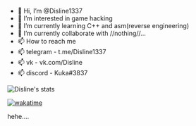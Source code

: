 - 👋 Hi, I’m @Disline1337
- 👀 I’m interested in game hacking
- 🌱 I’m currently learning C++ and asm(reverse engineering)
- 💞️ I’m currently collaborate with //nothing//...
- 📫 How to reach me 
- 📫 telegram - t.me/Disline1337
- 📫 vk - vk.com/Disline
- 📫 discord - Kuka#3837

<!---
Disline1337/Disline1337 is a ✨ special ✨ repository because its `README.md` (this file) appears on your GitHub profile.
You can click the Preview link to take a look at your changes.
--->
![Disline's stats](https://github-readme-stats.vercel.app/api?username=Disline1337&theme=panda&show_icons=true)

[![wakatime](https://github-readme-stats.vercel.app/api/wakatime?username=Disline1337&layout=compact&theme=monokai)](https://wakatime.com/@Disline1337)

hehe....
